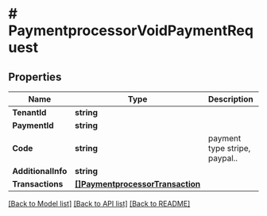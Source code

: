 # # PaymentprocessorVoidPaymentRequest


## Properties 


Name | Type | Description | Notes
------------ | ------------- | ------------- | -------------
**TenantId**| **string** |   |
**PaymentId**| **string** |   | [optional]
**Code**| **string** | payment type stripe, paypal..  |
**AdditionalInfo**| **string** |   | [optional]
**Transactions**| [**[]PaymentprocessorTransaction**](PaymentprocessorTransaction.md) |   | [optional]


[[Back to Model list]](../../README.md#models) [[Back to API list]](../../README.md#endpoints) [[Back to README]](../../README.md)

